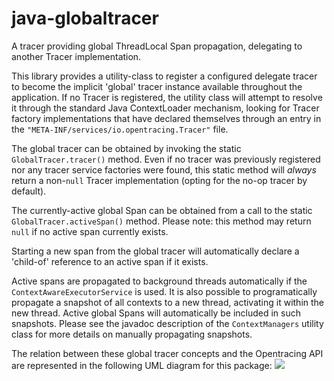 # java-globaltracer
A tracer providing global ThreadLocal Span propagation, delegating to another Tracer implementation.

This library provides a utility-class to register a configured delegate tracer to become the implicit 'global' tracer instance available throughout the application.
If no Tracer is registered, the utility class will attempt to resolve it through the standard Java ContextLoader mechanism, looking for Tracer factory implementations that have declared themselves through an entry in the `"META-INF/services/io.opentracing.Tracer"` file.

The global tracer can be obtained by invoking the static `GlobalTracer.tracer()` method.
Even if no tracer was previously registered nor any tracer service factories were found, this static method will _always_ return a non-`null` Tracer implementation (opting for the no-op tracer by default).

The currently-active global Span can be obtained from a call to the static `GlobalTracer.activeSpan()` method.
Please note: this method may return `null` if no active span currently exists.

Starting a new span from the global tracer will automatically declare a 'child-of' reference to an active span if it exists.

Active spans are propagated to background threads automatically if the `ContextAwareExecutorService` is used.
It is also possible to programatically propagate a snapshot of all contexts to a new thread, activating it within the new thread. Active global Spans will automatically be included in such snapshots.
Please see the javadoc description of the `ContextManagers` utility class for more details on manually propagating snapshots.

The relation between these global tracer concepts and the Opentracing API are represented in the following UML diagram for this package:
<img src="http://www.plantuml.com/plantuml/png/fLPjRvim4FxUN-6FJ6dz0oQKgQsgQTAQI0j_mC01dWn6s6tMTVdlCuG4Ox1n4hxmzjpvVFVSFQv82Q8c2I3ACQ-XaWr9Q9NZXAj76kESyPWmz7btX_ehOKG8zBtx7YaqDEelqgvF8OcaoG6j6iYfaD04HzoNh-YTqzG2bXqcKA0ZsW8ZYQJliAj9rKBR-nbuC8DqxWdhMy2lf2BvP2ihMb592QD_OGFxPsKFVsJGBghMxb_3zdKzDij1FdPndaoiyCDyOblGqnjbwJGa8fuBzMERTN7qNizPmvhbs4vbi96JdCsuzF15qlGNPD10bK2mKqcjydjqMJXxAejT6r945GKbAUk0yIhtj8n8FgpRtQymZ3bduBLVqtBpLiOTdvSCOvBdYbS_99IYpRrwQ4ZC87mbDNvHTFm8nzjOUr73v4Goq4ohmXYJAIwB8fXhmjE_lW3J_mdZ0kPD1SXjhJObAQysQfe4vt9CUQQmiuLRH0wLMeIUIpD5ggvy6kgX1TezJBnEiSwG6Sy3LTLpFR-jhR0sp_V84xomvD7N0kYqp3R-3OdqycK3QwoaYcLDref7nR0aJ9H4y4pkIGEuPoJkgTYFrp1Qcs91Oj7EPtcm3Dj86vtHschhchYHtbEd9z-GKVWFuokKP4ZJI2fN3mytEHjoRdYPJY97fg_K4BkB2srlbW_TsxLwuFBXBGqk9xugOVguIXPr9_DIFt1_cJeTwIT7aO66fyLwPR8taomQ82dZYMBsOsyKTTz-jjzcMlHMNofsrMD3x1wzCoEfUZezr5M7EuHs1cRJt540LlaTLTrNNHr63g5rMDarLpVo4qZJmbShJJk_xViegB7nouu5XaRvdZ-CDNrFMFD9SEc-Ands8u1ba7HzP8oEO_lrfuQ2fe2WhEK7oYYmL9XVIv05JyL_">
